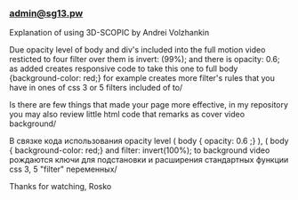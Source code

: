 ### admin@sg13.pw
Explanation of using 3D-SCOPIC by Andrei Volzhankin

Due opacity level of body and div's included into the full motion video resticted to four filter over them is invert: (99%); and there is opacity: 0.6; as added creates responsive code to take this one to full body {background-color: red;} for example creates more filter's rules that you have in ones of css 3 or 5 filters included of to/

Is there are few things that made your page more effective, in my repository you may also review little html code that remarks as cover video background/

В связке кода использования opacity level ( body { opacity: 0.6 ;} ), ( body { background-color: red;} and filter: invert(100%); to background video рождаются ключи для подстановки и расширения стандартных функции css 3, 5 "filter" переменных/

Thanks for watching,
Rosko
<!--
**sg13pw/sg13pw**

Here are some ideas to get you started:

- 🔭 I’m currently working on ... html , css
- 🌱 I’m currently learning ... javascript
- 👯 I’m looking to collaborate on ... nothing
- 🤔 I’m looking for help with ... seed a code
- 💬 Ask me about ... anything for you nothing to learned
- 📫 How to reach me: ... sg13.pw
- 😄 Pronouns: ... as g thirdteen dot p double v
- ⚡ Fun fact: ... i'm 34 years old sometimes
-->
